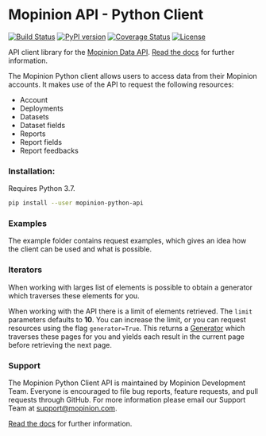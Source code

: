 # Mopinion API - Python Client

[![Build Status](https://travis-ci.org/mopinion/api-python.svg?branch=master)](https://travis-ci.org/mopinion/api-python)
[![PyPI version](https://badge.fury.io/py/mopinion-api.svg)](https://badge.fury.io/py/mopinion-api)
[![Coverage Status](https://coveralls.io/repos/github/mopinion/api-python/badge.svg?branch=master)](https://coveralls.io/github/mopinion/api-python?branch=master)
[![License](https://img.shields.io/badge/License-MIT-yellow.svg)](https://github.com/mopinion/mopinion-python-api/blob/master/LICENSE)


API client library for the [Mopinion Data API](https://developer.mopinion.com/api/). 
[Read the docs](https://mopinion-python-api.readthedocs.org/) for further information.

The Mopinion Python client allows users to access data from their Mopinion accounts.
It makes use of the API to request the following resources:

- Account
- Deployments
- Datasets
- Dataset fields
- Reports
- Report fields
- Report feedbacks

### Installation:

Requires Python 3.7.
```bash
pip install --user mopinion-python-api
```

### Examples

The example folder contains request examples, which gives an idea how the client can be used and what is possible.

### Iterators

When working with larges list of elements is possible to obtain a generator which traverses these elements for you.

When working with the API there is a limit of elements retrieved. The <code>limit</code> parameters defaults to **10**. 
You can increase the limit, or you can request resources using the flag <code>generator=True</code>. 
This returns a [Generator](https://wiki.python.org/moin/Generators) which traverses these pages for you 
and yields each result in the current page before retrieving the next page.

### Support

The Mopinion Python Client API is maintained by Mopinion Development Team. 
Everyone is encouraged to file bug reports, feature requests, and pull requests through GitHub. 
For more information please email our Support Team at support@mopinion.com.

[Read the docs](https://mopinion-python-api.readthedocs.org/) for further information.